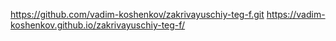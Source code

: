 https://github.com/vadim-koshenkov/zakrivayuschiy-teg-f.git
https://vadim-koshenkov.github.io/zakrivayuschiy-teg-f/
